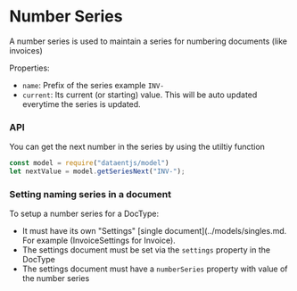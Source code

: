 # Number Series

A number series is used to maintain a series for numbering documents (like invoices)

Properties:

- `name`: Prefix of the series example `INV-`
- `current`: Its current (or starting) value. This will be auto updated everytime the series is updated.

### API

You can get the next number in the series by using the utiltiy function

```js
const model = require("dataentjs/model")
let nextValue = model.getSeriesNext("INV-");
```

### Setting naming series in a document

To setup a number series for a DocType:

- It must have its own "Settings" [single document](../models/singles.md. For example (InvoiceSettings for Invoice).
- The settings document must be set via the `settings` property in the DocType
- The settings document must have a `numberSeries` property with value of the number series